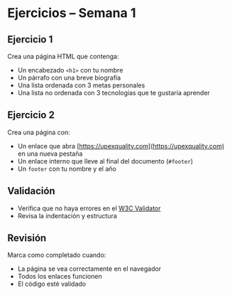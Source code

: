 # Ejercicios – Semana 1

## Ejercicio 1
Crea una página HTML que contenga:

- Un encabezado `<h1>` con tu nombre
- Un párrafo con una breve biografía
- Una lista ordenada con 3 metas personales
- Una lista no ordenada con 3 tecnologías que te gustaría aprender

## Ejercicio 2
Crea una página con:

- Un enlace que abra [https://upexquality.com](https://upexquality.com) en una nueva pestaña
- Un enlace interno que lleve al final del documento (`#footer`)
- Un `footer` con tu nombre y el año

## Validación
- Verifica que no haya errores en el [W3C Validator](https://validator.w3.org/)
- Revisa la indentación y estructura

## Revisión
Marca como completado cuando:
- La página se vea correctamente en el navegador
- Todos los enlaces funcionen
- El código esté validado